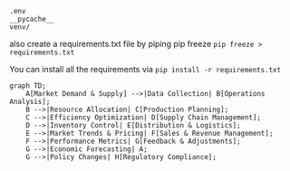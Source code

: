 
```.gitignore
.env
__pycache__
venv/
```

also create a requirements.txt file by piping pip freeze 
`pip freeze > requirements.txt`

You can install all the requirements via
`pip install -r requirements.txt`
```mermaid
graph TD;
    A[Market Demand & Supply] -->|Data Collection| B[Operations Analysis];
    B -->|Resource Allocation| C[Production Planning];
    C -->|Efficiency Optimization| D[Supply Chain Management];
    D -->|Inventory Control| E[Distribution & Logistics];
    E -->|Market Trends & Pricing| F[Sales & Revenue Management];
    F -->|Performance Metrics| G[Feedback & Adjustments];
    G -->|Economic Forecasting| A;
    G -->|Policy Changes| H[Regulatory Compliance];

```
